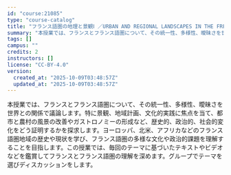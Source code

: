 ```yaml
---
id: "course:21085"
type: "course-catalog"
title: "フランス語圏の地理と景観Ⅰ ／URBAN AND REGIONAL LANDSCAPES IN THE FRENCH-SPEAKING WORLD I"
summary: "本授業では、フランスとフランス語圏について、その統一性、多様性、曖昧さを世界との関係で議論します。特に景観、地域計画、文化的実践に焦点を当て、都市と農村の風景の改善やガストロノミーの形成など、歴史的、政治的、社会的変化をどう証明するかを探求…"
tags: []
campus: ""
credits: 2
instructors: []
license: "CC-BY-4.0"
version:
  created_at: "2025-10-09T03:48:57Z"
  updated_at: "2025-10-09T03:48:57Z"
---
```

本授業では、フランスとフランス語圏について、その統一性、多様性、曖昧さを世界との関係で議論します。特に景観、地域計画、文化的実践に焦点を当て、都市と農村の風景の改善やガストロノミーの形成など、歴史的、政治的、社会的変化をどう証明するかを探求します。ヨーロッパ、北米、アフリカなどのフランス語圏地域の歴史や現状を学び、フランス語圏の多様な文化や政治的課題を理解することを目指します。この授業では、毎回のテーマに基づいたテキストやビデオなどを鑑賞してフランスとフランス語圏の理解を深めます。グループでテーマを選びディスカッションをします。
